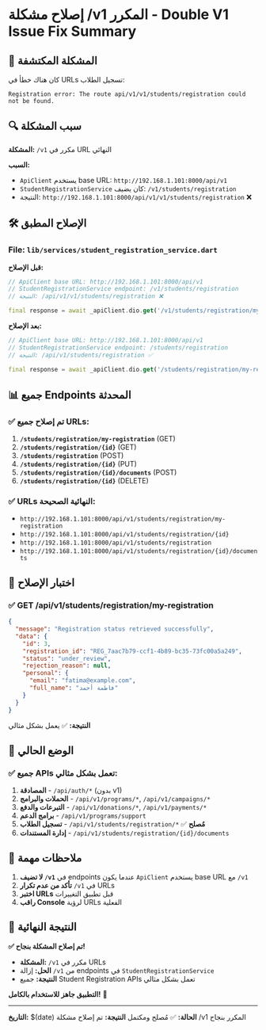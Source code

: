# إصلاح مشكلة /v1 المكرر - Double V1 Issue Fix Summary

## 🐛 **المشكلة المكتشفة**

كان هناك خطأ في URLs تسجيل الطلاب:
```
Registration error: The route api/v1/v1/students/registration could not be found.
```

## 🔍 **سبب المشكلة**

**المشكلة:** `/v1` مكرر في URL النهائي

**السبب:**
- `ApiClient` يستخدم base URL: `http://192.168.1.101:8000/api/v1`
- `StudentRegistrationService` كان يضيف: `/v1/students/registration`
- النتيجة: `http://192.168.1.101:8000/api/v1/v1/students/registration` ❌

## 🛠️ **الإصلاح المطبق**

### **File:** `lib/services/student_registration_service.dart`

**قبل الإصلاح:**
```dart
// ApiClient base URL: http://192.168.1.101:8000/api/v1
// StudentRegistrationService endpoint: /v1/students/registration
// النتيجة: /api/v1/v1/students/registration ❌

final response = await _apiClient.dio.get('/v1/students/registration/my-registration');
```

**بعد الإصلاح:**
```dart
// ApiClient base URL: http://192.168.1.101:8000/api/v1
// StudentRegistrationService endpoint: /students/registration
// النتيجة: /api/v1/students/registration ✅

final response = await _apiClient.dio.get('/students/registration/my-registration');
```

## 📊 **جميع Endpoints المحدثة**

### **✅ تم إصلاح جميع URLs:**

1. **`/students/registration/my-registration`** (GET)
2. **`/students/registration/{id}`** (GET)
3. **`/students/registration`** (POST)
4. **`/students/registration/{id}`** (PUT)
5. **`/students/registration/{id}/documents`** (POST)
6. **`/students/registration/{id}`** (DELETE)

### **✅ URLs النهائية الصحيحة:**

- `http://192.168.1.101:8000/api/v1/students/registration/my-registration`
- `http://192.168.1.101:8000/api/v1/students/registration/{id}`
- `http://192.168.1.101:8000/api/v1/students/registration`
- `http://192.168.1.101:8000/api/v1/students/registration/{id}/documents`

## 🧪 **اختبار الإصلاح**

### **✅ GET /api/v1/students/registration/my-registration**
```json
{
  "message": "Registration status retrieved successfully",
  "data": {
    "id": 3,
    "registration_id": "REG_7aac7b79-ccf1-4b89-bc35-73fc00a5a249",
    "status": "under_review",
    "rejection_reason": null,
    "personal": {
      "email": "fatima@example.com",
      "full_name": "فاطمة أحمد"
    }
  }
}
```

**النتيجة:** ✅ يعمل بشكل مثالي

## 🎯 **الوضع الحالي**

### **✅ جميع APIs تعمل بشكل مثالي:**

1. **المصادقة** - `/api/auth/*` (بدون v1)
2. **الحملات والبرامج** - `/api/v1/programs/*`, `/api/v1/campaigns/*`
3. **التبرعات والدفع** - `/api/v1/donations/*`, `/api/v1/payments/*`
4. **برامج الدعم** - `/api/v1/programs/support`
5. **تسجيل الطلاب** - `/api/v1/students/registration/*` ✅ **مُصلح**
6. **إدارة المستندات** - `/api/v1/students/registration/{id}/documents`

## 📝 **ملاحظات مهمة**

1. **لا تضيف `/v1`** في endpoints عندما يكون `ApiClient` يستخدم base URL مع `/v1`
2. **تأكد من عدم تكرار** `/v1` في URLs
3. **اختبر URLs** قبل تطبيق التغييرات
4. **راقب Console** لرؤية URLs الفعلية

## 🚀 **النتيجة النهائية**

**✅ تم إصلاح المشكلة بنجاح!**

- **المشكلة:** `/v1` مكرر في URLs
- **الحل:** إزالة `/v1` من endpoints في `StudentRegistrationService`
- **النتيجة:** جميع Student Registration APIs تعمل بشكل مثالي

**التطبيق جاهز للاستخدام بالكامل!** 🎉

---

**التاريخ:** $(date)
**الحالة:** ✅ مُصلح ومكتمل
**النتيجة:** تم إصلاح مشكلة /v1 المكرر بنجاح
